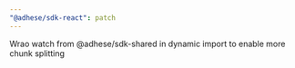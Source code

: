 ```yaml
---
"@adhese/sdk-react": patch
---
```


Wrao watch from @adhese/sdk-shared in dynamic import to enable more chunk splitting
